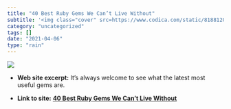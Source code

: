 ```yaml
---
title: "40 Best Ruby Gems We Can’t Live Without"
subtitle: '<img class="cover" src=https://www.codica.com/static/81881201590dddf688dc775aef7fe7f7/47498/8801970f...'
category: "uncategorized"
tags: []
date: "2021-04-06"
type: "rain"
---
```

<img class="cover" src=https://www.codica.com/static/81881201590dddf688dc775aef7fe7f7/47498/8801970f9538ba3f55b3b59a6621716c.jpg>



* **Web site excerpt:** It’s always welcome to see what the latest most useful gems are.

* **Link to site:** **[40 Best Ruby Gems We Can’t Live Without](https://www.codica.com/blog/top-ruby-gems-we-cant-live-without)**